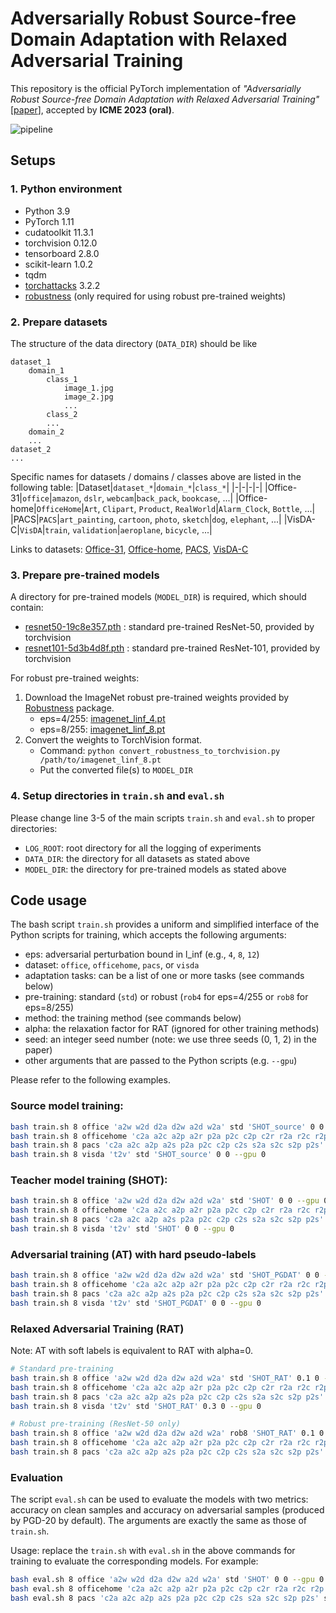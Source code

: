 # Adversarially Robust Source-free Domain Adaptation with Relaxed Adversarial Training

This repository is the official PyTorch implementation of _"Adversarially Robust Source-free Domain Adaptation with Relaxed Adversarial Training"_ [[paper](https://ieeexplore.ieee.org/document/10219969/)], accepted by **ICME 2023 (oral)**.

![pipeline](https://github.com/Coxy7/RAT/assets/22617682/f4cc12f5-d915-4157-9452-bc305fc46d09)

## Setups

### 1. Python environment

- Python 3.9
- PyTorch 1.11
- cudatoolkit 11.3.1
- torchvision 0.12.0
- tensorboard 2.8.0
- scikit-learn 1.0.2
- tqdm
- [torchattacks](https://github.com/Harry24k/adversarial-attacks-pytorch) 3.2.2
- [robustness](https://github.com/MadryLab/robustness) (only required for using robust pre-trained weights)

### 2. Prepare datasets

The structure of the data directory (`DATA_DIR`) should be like
```
dataset_1
    domain_1
        class_1
            image_1.jpg
            image_2.jpg
            ...
        class_2
        ...
    domain_2
    ...
dataset_2
...
```

Specific names for datasets / domains / classes above are listed in the following table:
|Dataset|`dataset_*`|`domain_*`|`class_*`|
|-|-|-|-|
|Office-31|`office`|`amazon`, `dslr`, `webcam`|`back_pack`, `bookcase`, ...|
|Office-home|`OfficeHome`|`Art`, `Clipart`, `Product`, `RealWorld`|`Alarm_Clock`, `Bottle`, ...|
|PACS|`PACS`|`art_painting`, `cartoon`, `photo`, `sketch`|`dog`, `elephant`, ...|
|VisDA-C|`VisDA`|`train`, `validation`|`aeroplane`, `bicycle`, ...|

Links to datasets: [Office-31](https://www.cc.gatech.edu/~judy/domainadapt), [Office-home](https://www.hemanthdv.org/officeHomeDataset), [PACS](https://dali-dl.github.io/project_iccv2017), [VisDA-C](http://ai.bu.edu/visda-2017)

### 3. Prepare pre-trained models

A directory for pre-trained models (`MODEL_DIR`) is required, which should contain:
- [resnet50-19c8e357.pth](https://download.pytorch.org/models/resnet50-19c8e357.pth) : standard pre-trained ResNet-50, provided by torchvision
- [resnet101-5d3b4d8f.pth](https://download.pytorch.org/models/resnet101-5d3b4d8f.pth) : standard pre-trained ResNet-101, provided by torchvision

For robust pre-trained weights:
1. Download the ImageNet robust pre-trained weights provided by [Robustness](https://github.com/MadryLab/robustness) package.
    - eps=4/255: [imagenet_linf_4.pt](https://www.dropbox.com/s/axfuary2w1cnyrg/imagenet_linf_4.pt?dl=0)
    - eps=8/255: [imagenet_linf_8.pt](https://www.dropbox.com/s/yxn15a9zklz3s8q/imagenet_linf_8.pt?dl=0)
2. Convert the weights to TorchVision format.
    - Command: `python convert_robustness_to_torchvision.py /path/to/imagenet_linf_8.pt`
    - Put the converted file(s) to `MODEL_DIR`


### 4. Setup directories in `train.sh` and `eval.sh`

Please change line 3-5 of the main scripts `train.sh` and `eval.sh` to proper directories:
- `LOG_ROOT`: root directory for all the logging of experiments
- `DATA_DIR`: the directory for all datasets as stated above
- `MODEL_DIR`: the directory for pre-trained models as stated above

## Code usage

The bash script `train.sh` provides a uniform and simplified interface of the Python scripts for training, which accepts the following arguments:
- eps: adversarial perturbation bound in l_inf (e.g., `4`, `8`, `12`)
- dataset: `office`, `officehome`, `pacs`, or `visda`
- adaptation tasks: can be a list of one or more tasks (see commands below)
- pre-training: standard (`std`) or robust (`rob4` for eps=4/255 or `rob8` for eps=8/255)
- method: the training method (see commands below)
- alpha: the relaxation factor for RAT (ignored for other training methods)
- seed: an integer seed number (note: we use three seeds (0, 1, 2) in the paper)
- other arguments that are passed to the Python scripts (e.g. `--gpu`)

Please refer to the following examples.

### Source model training:
```bash
bash train.sh 8 office 'a2w w2d d2a d2w a2d w2a' std 'SHOT_source' 0 0 --gpu 0
bash train.sh 8 officehome 'c2a a2c a2p a2r p2a p2c c2p c2r r2a r2c r2p p2r' std 'SHOT_source' 0 0 --gpu 0
bash train.sh 8 pacs 'c2a a2c a2p a2s p2a p2c c2p c2s s2a s2c s2p p2s' std 'SHOT_source' 0 0 --gpu 0
bash train.sh 8 visda 't2v' std 'SHOT_source' 0 0 --gpu 0
```

### Teacher model training (SHOT):
```bash
bash train.sh 8 office 'a2w w2d d2a d2w a2d w2a' std 'SHOT' 0 0 --gpu 0
bash train.sh 8 officehome 'c2a a2c a2p a2r p2a p2c c2p c2r r2a r2c r2p p2r' std 'SHOT' 0 0 --gpu 0
bash train.sh 8 pacs 'c2a a2c a2p a2s p2a p2c c2p c2s s2a s2c s2p p2s' std 'SHOT' 0 0 --gpu 0
bash train.sh 8 visda 't2v' std 'SHOT' 0 0 --gpu 0
```

### Adversarial training (AT) with hard pseudo-labels
```bash
bash train.sh 8 office 'a2w w2d d2a d2w a2d w2a' std 'SHOT_PGDAT' 0 0 --gpu 0
bash train.sh 8 officehome 'c2a a2c a2p a2r p2a p2c c2p c2r r2a r2c r2p p2r' std 'SHOT_PGDAT' 0 0 --gpu 0
bash train.sh 8 pacs 'c2a a2c a2p a2s p2a p2c c2p c2s s2a s2c s2p p2s' std 'SHOT_PGDAT' 0 0 --gpu 0
bash train.sh 8 visda 't2v' std 'SHOT_PGDAT' 0 0 --gpu 0
```

### Relaxed Adversarial Training (RAT)

Note: AT with soft labels is equivalent to RAT with alpha=0.

```bash
# Standard pre-training
bash train.sh 8 office 'a2w w2d d2a d2w a2d w2a' std 'SHOT_RAT' 0.1 0 --gpu 0
bash train.sh 8 officehome 'c2a a2c a2p a2r p2a p2c c2p c2r r2a r2c r2p p2r' std 'SHOT_RAT' 0.2 0 --gpu 0
bash train.sh 8 pacs 'c2a a2c a2p a2s p2a p2c c2p c2s s2a s2c s2p p2s' std 'SHOT_RAT' 0.4 0 --gpu 0
bash train.sh 8 visda 't2v' std 'SHOT_RAT' 0.3 0 --gpu 0

# Robust pre-training (ResNet-50 only)
bash train.sh 8 office 'a2w w2d d2a d2w a2d w2a' rob8 'SHOT_RAT' 0.1 0 --gpu 0
bash train.sh 8 officehome 'c2a a2c a2p a2r p2a p2c c2p c2r r2a r2c r2p p2r' rob8 'SHOT_RAT' 0.2 0 --gpu 0
bash train.sh 8 pacs 'c2a a2c a2p a2s p2a p2c c2p c2s s2a s2c s2p p2s' rob8 'SHOT_RAT' 0.4 0 --gpu 0
```

### Evaluation

The script `eval.sh` can be used to evaluate the models with two metrics: accuracy on clean samples and accuracy on adversarial samples (produced by PGD-20 by default). The arguments are exactly the same as those of `train.sh`.

Usage: replace the `train.sh` with `eval.sh` in the above commands for training to evaluate the corresponding models. For example:
```bash
bash eval.sh 8 office 'a2w w2d d2a d2w a2d w2a' std 'SHOT' 0 0 --gpu 0
bash eval.sh 8 officehome 'c2a a2c a2p a2r p2a p2c c2p c2r r2a r2c r2p p2r' std 'SHOT_PGDAT' 0 0 --gpu 0
bash eval.sh 8 pacs 'c2a a2c a2p a2s p2a p2c c2p c2s s2a s2c s2p p2s' std 'SHOT_RAT' 0.4 0 --gpu 0
```
